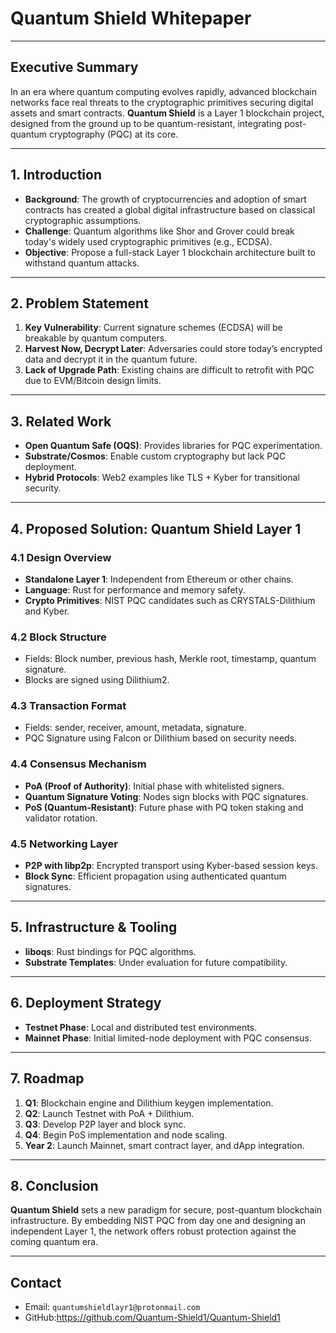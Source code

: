 # Quantum Shield Whitepaper

---

## Executive Summary

In an era where quantum computing evolves rapidly, advanced blockchain networks face real threats to the cryptographic primitives securing digital assets and smart contracts. **Quantum Shield** is a Layer 1 blockchain project, designed from the ground up to be quantum-resistant, integrating post-quantum cryptography (PQC) at its core.

---

## 1. Introduction

- **Background**: The growth of cryptocurrencies and adoption of smart contracts has created a global digital infrastructure based on classical cryptographic assumptions.
- **Challenge**: Quantum algorithms like Shor and Grover could break today's widely used cryptographic primitives (e.g., ECDSA).
- **Objective**: Propose a full-stack Layer 1 blockchain architecture built to withstand quantum attacks.

---

## 2. Problem Statement

1. **Key Vulnerability**: Current signature schemes (ECDSA) will be breakable by quantum computers.
2. **Harvest Now, Decrypt Later**: Adversaries could store today’s encrypted data and decrypt it in the quantum future.
3. **Lack of Upgrade Path**: Existing chains are difficult to retrofit with PQC due to EVM/Bitcoin design limits.

---

## 3. Related Work

- **Open Quantum Safe (OQS)**: Provides libraries for PQC experimentation.
- **Substrate/Cosmos**: Enable custom cryptography but lack PQC deployment.
- **Hybrid Protocols**: Web2 examples like TLS + Kyber for transitional security.

---

## 4. Proposed Solution: Quantum Shield Layer 1

### 4.1 Design Overview

- **Standalone Layer 1**: Independent from Ethereum or other chains.
- **Language**: Rust for performance and memory safety.
- **Crypto Primitives**: NIST PQC candidates such as CRYSTALS-Dilithium and Kyber.

### 4.2 Block Structure

- Fields: Block number, previous hash, Merkle root, timestamp, quantum signature.
- Blocks are signed using Dilithium2.

### 4.3 Transaction Format

- Fields: sender, receiver, amount, metadata, signature.
- PQC Signature using Falcon or Dilithium based on security needs.

### 4.4 Consensus Mechanism

- **PoA (Proof of Authority)**: Initial phase with whitelisted signers.
- **Quantum Signature Voting**: Nodes sign blocks with PQC signatures.
- **PoS (Quantum-Resistant)**: Future phase with PQ token staking and validator rotation.

### 4.5 Networking Layer

- **P2P with libp2p**: Encrypted transport using Kyber-based session keys.
- **Block Sync**: Efficient propagation using authenticated quantum signatures.

---

## 5. Infrastructure & Tooling

- **liboqs**: Rust bindings for PQC algorithms.
- **Substrate Templates**: Under evaluation for future compatibility.

---

## 6. Deployment Strategy

- **Testnet Phase**: Local and distributed test environments.
- **Mainnet Phase**: Initial limited-node deployment with PQC consensus.

---

## 7. Roadmap

1. **Q1**: Blockchain engine and Dilithium keygen implementation.
2. **Q2**: Launch Testnet with PoA + Dilithium.
3. **Q3**: Develop P2P layer and block sync.
4. **Q4**: Begin PoS implementation and node scaling.
5. **Year 2**: Launch Mainnet, smart contract layer, and dApp integration.

---

## 8. Conclusion

**Quantum Shield** sets a new paradigm for secure, post-quantum blockchain infrastructure. By embedding NIST PQC from day one and designing an independent Layer 1, the network offers robust protection against the coming quantum era.

---

## Contact

- Email: `quantumshieldlayr1@protonmail.com`
- GitHub:https://github.com/Quantum-Shield1/Quantum-Shield1
